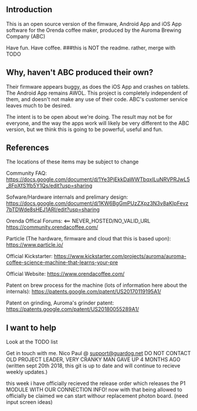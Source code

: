 Introduction
------------

This is an open source version of the fimware, Android App and iOS App software for the Orenda coffee maker, produced by the Auroma Brewing Company (ABC)

Have fun. Have coffee.  ###this is NOT the readme. rather, merge with TODO

Why, haven't ABC produced their own?
------------------------------------

Their firmware appears buggy, as does the iOS App and crashes on tablets. The Android App remains AWOL.  This project is completely independent of them, and doesn't not make any use of their code.  ABC's customer service leaves much to be desired.

The intent is to be open about we're doing.  The result may not be for everyone, and the way the apps work will likely be very different to the ABC version, but we think this is going to be powerful, useful and fun.


References
----------

The locations of these items may be subject to change

Community FAQ:
https://docs.google.com/document/d/1Ye3PjEkkDaWWTbqxILuNRVPRJwL5_8FpXfS1fb5Y1Qs/edit?usp=sharing

Sofware/Hardware internals and prelimary design:
https://docs.google.com/document/d/1KW6BgGmPUzZXpz3N3v8aKIpFevz7bTDWde8sHEJ1ARI/edit?usp=sharing

Orenda Offical Forums:  <== NEVER_HOSTED/NO_VALID_URL
https://community.orendacoffee.com/


Particle (The hardware, firmware and cloud that this is based upon):
https://www.particle.io/

Official Kickstarter:
https://www.kickstarter.com/projects/auroma/auroma-coffee-science-machine-that-learns-your-pre

Official Website:
https://www.orendacoffee.com/

Patent on brew process for the machine (lots of information here about the internals):
https://patents.google.com/patent/US20170119195A1/

Patent on grinding, Auroma's grinder patent:
https://patents.google.com/patent/US20180055289A1/


I want to help
--------------

Look at the TODO list

Get in touch with me.  Nico Paul @ support@guardog.net DO NOT CONTACT OLD PROJECT LEADER, VERY CRANKY MAN GAVE UP 4 MONTHS AGO (written sept 20th 2018, this git is up to date and will continue to recieve weekly updates.)

this week i have officially recieved the release order which releases the P1 MODULE WITH OUR CONNECTION INFO! now with that being allowed to officially be claimed we can start withour replacement photon board. (need input screen ideas)



